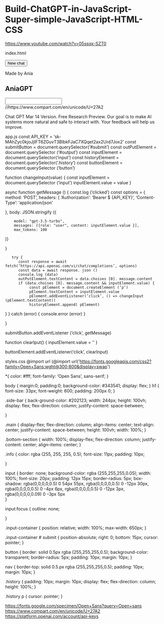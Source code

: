 # Build-ChatGPT-in-JavaScript-Super-simple-JavaScript-HTML-CSS

https://www.youtube.com/watch?v=05ssqx-SZT0



index.html
<!DOCTYPE html>
<html lang=”en”>
<head>
          <meta charset=”UTF-8”>
          <meta http-equiv=”X-UA-Compatible” content=”IE=edge”>
          <meta name=”viewport” content=”width=device-width, initial-scale=1.0””>
          <title>Javascript ChatGPT Clone</title>
          <link rel=”stylesheet” href=”styles.css”>
</head>
<body>


<section class=”side-bar”>
          <button>New chat</button>
          <div class=”history”></div>
          <nav>
          <p>Made by Ania</p>
          <nav>
</div>
</section>
<section class=”main”>
          <h1>AniaGPT</h1>
          <p id=”output”></p>
          <div class=”bottom-section”>
          <div class=”input-container”>
          <input/>
          <div id=”submit”>//https://www.compart.com/en/unicode/U+27A2</div>
</div>
          
</div>
<p class=”info”>Chat GPT Mar 14 Version. Free Research Preview. Our goal is to make AI systems more natural and safe to interact with. Your feedback will help us improve. </p>
 </section>

<script src=”app.js”></script>
</body>
</html>


app.js 
const API_KEY = ‘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’
const submitButton = document.querySelector(‘#submit’)
const outPutElement = document.querySelector (‘#output’)
const inputElement = document.querySelector(‘input’)
const historyElement = document.querySelector(‘.history’)
const buttonElement = document.querySelector (‘button’) 

function changeInput(value) {
       const inputElement = document.querySelector (‘input’)
       inputElement.value = value
}

async function getMessage () {
       const.log (‘clicked’)
       const options = {
           method: ‘POST’, 
           headers: {
                  ‘Authorization’: ‘Bearer $ {API_KEY}’,
                  ‘Content-Type’: ‘application/json’

},
body: JSON.stringify ({

        model: "gpt-3.5-turbo",
        messages: [{role: "user", content: inputElement.value }],
        max_tokens: 100
)} 

}

       try {
          const response = await fetch(‘https://api.openai.com/vi/chat/completions’, options)  
          const data = await response. json () 
          console.log (data)
          outPutElement.textContent = data.choises [0]. message.content
          if (data.choises [0]. message.content && inputElement.value) {
               const pElement = document.createElement (‘p’)   
               pElement.textContent = inputElement.value 
               pElement.addEventListener(‘click’, () => changeInput (pElement.textContent))       
               historyElement.append( pElement)   
               
}
 } catch (error) {
       console.error (error) 
   }

}

submitButton.addEventListener (‘click’, getMessage)

function clearIput() {
        inputElement.value = ‘’
}  

buttonElement.addEventListener(‘click’, clearInput)


styles.css
@import url (@import url('https://fonts.googleapis.com/css2?family=Open+Sans:wght@300;800&display=swap')

*{
     color: #fff;
     font-family: ‘Open Sans’, sans-serif;
}

body {
      margin:0;
      padding:0;
      background-color: #343541;
      display: flex;
}
      h1 {
      font-size: 33px;
      font-weight: 600;
      padding: 200px 0;
}

.side-bar {
       back-ground-color: #202123;
       width: 244px;
       height: 100vh;
       display: flex;
       flex-direction: column;
       justify-content: space-between;

}

.main {
       display-flex;
       flex-direction: column;
       align-items: center;
       text-align: center;
       justify-content: space-between;
       height: 100vh;
       width: 100%;
}      

.bottom-section {
       width: 100%;
       display-flex;
       flex-direction: column;
       justify-content: center;
       align–items: center;
}

.info {
       color: rgba (255, 255, 255, 0.5);
       font-size: 11px;
       padding: 10px;

}

input {
       border: none;
       background-color: rgba (255,255,255,0.05);
       width: 100%;
       font-size: 20px;
        padding: 12px 15px;
        border-radius: 5px;
        box-shadow: rgba(0,0,0,0,0.5) 0 54px 55px, 
        rgba(0,0,0,0,0.5) 0 -12px 30px, 
        rgba(0,0,0,0,0.5) 0 -4px 6px,
        rgba(0,0,0,0,0.5) 0 -12px 3px,
        rgba(0,0,0,0,0.09) 0 –3px 5px   
}

input:focus {
        outline: none;
        
}

.input-container {
        position: relative;
        width: 100%;
        max-width: 650px;
 }

.input-container # submit {
        position-absolute;
        right: 0;
        bottom: 15px;
        cursor: pointer; 
}

button {
        border: solid 0.5px rgba (255,255,255,0.5);
        background-color: transparent;
        border-radius: 5px;
        padding: 10px;
        margin: 10px;
}

nav {
       border-top: solid 0.5.px rgba (255,255,255,0.5);
       padding: 10px;
       margin: 10px;
}

.history {
        padding: 10px;
        margin: 10px;
        display: flex;
        flex-direction: column;
        height: 100%;
}

.history p {
         cursor: pointer;
}

https://fonts.google.com/specimen/Open+Sans?query=Open+sans
https://www.compart.com/en/unicode/U+27A2
https://platform.openai.com/account/api-keys 
